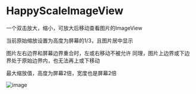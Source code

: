 # HappyScaleImageView
一个双击放大，缩小，可放大后移动查看图片的ImageView

当前原始缩放设置为高度为屏幕的1/3，且图片居中显示

图片左右边界和屏幕边界重合时，左或右移动不被允许
同理，图片上边界或下边界处于原始边界内，也无法再上或下移动


最大缩放值，高度为屏幕2倍，宽度也是屏幕2倍

![image](https://github.com/wu781521512/HappyScaleImageView/blob/master/HappyScaleImageView/ezgif.com-resize.gif)
